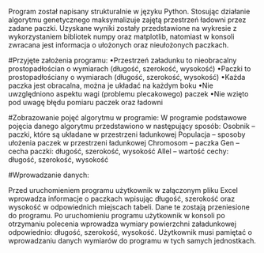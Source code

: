   Program został napisany strukturalnie w języku Python. Stosując działanie algorytmu genetycznego maksymalizuje zajętą przestrzeń ładowni przez zadane paczki. Uzyskane wyniki zostały przedstawione na wykresie z wykorzystaniem bibliotek numpy oraz matplotlib, natomiast w konsoli zwracana jest informacja o ułożonych oraz nieułożonych paczkach. 
  
#Przyjęte założenia programu:
  •Przestrzeń załadunku to nieobracalny prostopadłościan o wymiarach (długość,
    szerokość, wysokość)
  •Paczki to prostopadłościany o wymiarach (długość, szerokość, wysokość)
  •Każda paczka jest obracalna, można je układać na każdym boku
  •Nie uwzględniono aspektu wagi (problemu plecakowego) paczek
  •Nie wzięto pod uwagę błędu pomiaru paczek oraz ładowni

#Zobrazowanie pojęć algorytmu w programie:
  W programie podstawowe pojęcia danego algorytmu przedstawiono w następujący sposób:
Osobnik – paczki, które są układane w przestrzeni ładunkowej
Populacja – sposoby ułożenia paczek w przestrzeni ładunkowej
Chromosom – paczka
Gen – cecha paczki: długość, szerokość, wysokość
Allel – wartość cechy: długość, szerokość, wysokość


#Wprowadzanie danych:

Przed uruchomieniem programu użytkownik w załączonym pliku Excel wprowadza informacje o paczkach wpisując długość, szerokość oraz wysokość w odpowiednich miejscach tabeli. Dane te zostają przeniesione do programu. Po uruchomieniu programu użytkownik w konsoli po otrzymaniu polecenia wprowadza wymiary powierzchni załadunkowej odpowiednio: długość, szerokość, wysokość. Użytkownik musi pamiętać o wprowadzaniu danych wymiarów do programu w tych samych jednostkach.

